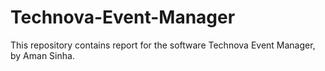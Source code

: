 # Technova-Event-Manager
This repository contains report for the software Technova Event Manager, by Aman Sinha.
